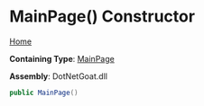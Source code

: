 # MainPage\(\) Constructor

[Home](../../../../../README.md)

**Containing Type**: [MainPage](../README.md)

**Assembly**: DotNetGoat\.dll

```csharp
public MainPage()
```


